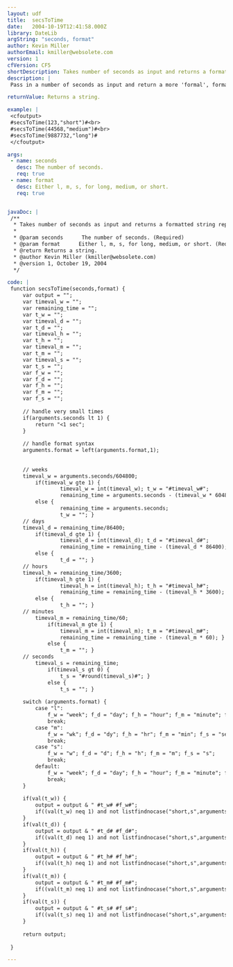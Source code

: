 ```yaml
---
layout: udf
title:  secsToTime
date:   2004-10-19T12:41:58.000Z
library: DateLib
argString: "seconds, format"
author: Kevin Miller
authorEmail: kmiller@websolete.com
version: 1
cfVersion: CF5
shortDescription: Takes number of seconds as input and returns a formatted string representation of that duration (weeks/days/hours/mins/secs).
description: |
 Pass in a number of seconds as input and return a more 'formal', formatted string representation of that duration (weeks/days/hours/mins/secs).

returnValue: Returns a string.

example: |
 <cfoutput>
 #secsToTime(123,"short")#<br>
 #secsToTime(44568,"medium")#<br>
 #secsToTime(9887732,"long")#
 </cfoutput>

args:
 - name: seconds
   desc: The number of seconds.
   req: true
 - name: format
   desc: Either l, m, s, for long, medium, or short.
   req: true


javaDoc: |
 /**
  * Takes number of seconds as input and returns a formatted string representation of that duration (weeks/days/hours/mins/secs).
  * 
  * @param seconds      The number of seconds. (Required)
  * @param format      Either l, m, s, for long, medium, or short. (Required)
  * @return Returns a string. 
  * @author Kevin Miller (kmiller@websolete.com) 
  * @version 1, October 19, 2004 
  */

code: |
 function secsToTime(seconds,format) {
     var output = "";
     var timeval_w = "";
     var remaining_time = "";
     var t_w = "";
     var timeval_d = "";
     var t_d = "";
     var timeval_h = "";
     var t_h = "";
     var timeval_m = "";
     var t_m = "";
     var timeval_s = "";
     var t_s = "";
     var f_w = "";
     var f_d = "";
     var f_h = "";
     var f_m = "";
     var f_s = "";
         
     // handle very small times 
     if(arguments.seconds lt 1) {
         return "<1 sec";
     }
 
     // handle format syntax
     arguments.format = left(arguments.format,1);
 
     
     // weeks
     timeval_w = arguments.seconds/604800;
         if(timeval_w gte 1) {
                 timeval_w = int(timeval_w); t_w = "#timeval_w#";
                 remaining_time = arguments.seconds - (timeval_w * 604800); }
         else {
                 remaining_time = arguments.seconds;
                 t_w = ""; }
     // days
     timeval_d = remaining_time/86400;
         if(timeval_d gte 1) {
                 timeval_d = int(timeval_d); t_d = "#timeval_d#";
                 remaining_time = remaining_time - (timeval_d * 86400); }
         else {
                 t_d = ""; }
     // hours
     timeval_h = remaining_time/3600;
         if(timeval_h gte 1) {
                 timeval_h = int(timeval_h); t_h = "#timeval_h#";
                 remaining_time = remaining_time - (timeval_h * 3600); }
         else {
                 t_h = ""; }
     // minutes
         timeval_m = remaining_time/60;
             if(timeval_m gte 1) {
                 timeval_m = int(timeval_m); t_m = "#timeval_m#";
                 remaining_time = remaining_time - (timeval_m * 60); }
             else {
                 t_m = ""; }
     // seconds
         timeval_s = remaining_time; 
             if(timeval_s gt 0) {
                 t_s = "#round(timeval_s)#"; }
             else {
                 t_s = ""; }
 
     switch (arguments.format) { 
         case "l": 
             f_w = "week"; f_d = "day"; f_h = "hour"; f_m = "minute"; f_s = "second";
             break;
         case "m":
             f_w = "wk"; f_d = "dy"; f_h = "hr"; f_m = "min"; f_s = "sec";
             break;
         case "s":
             f_w = "w"; f_d = "d"; f_h = "h"; f_m = "m"; f_s = "s";
             break;
         default: 
             f_w = "week"; f_d = "day"; f_h = "hour"; f_m = "minute"; f_s = "second";
             break;    
     }
     
     if(val(t_w)) {
         output = output & " #t_w# #f_w#";
         if((val(t_w) neq 1) and not listfindnocase("short,s",arguments.format)) output = output & "s"; 
     }
     if(val(t_d)) {
         output = output & " #t_d# #f_d#";
         if((val(t_d) neq 1) and not listfindnocase("short,s",arguments.format)) output = output & "s";
     }
     if(val(t_h)) {
         output = output & " #t_h# #f_h#";
         if((val(t_h) neq 1) and not listfindnocase("short,s",arguments.format)) output = output & "s"; 
     }
     if(val(t_m)) {
         output = output & " #t_m# #f_m#";
         if((val(t_m) neq 1) and not listfindnocase("short,s",arguments.format)) output = output & "s"; 
     }
     if(val(t_s)) {
         output = output & " #t_s# #f_s#";
         if((val(t_s) neq 1) and not listfindnocase("short,s",arguments.format)) output = output & "s";  
     }
 
     return output;
 
 }

---
```


